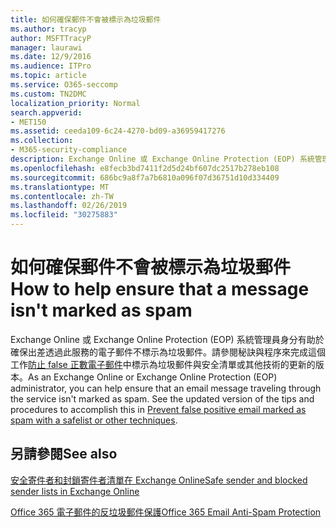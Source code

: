 ```yaml
---
title: 如何確保郵件不會被標示為垃圾郵件
ms.author: tracyp
author: MSFTTracyP
manager: laurawi
ms.date: 12/9/2016
ms.audience: ITPro
ms.topic: article
ms.service: O365-seccomp
ms.custom: TN2DMC
localization_priority: Normal
search.appverid:
- MET150
ms.assetid: ceeda109-6c24-4270-bd09-a36959417276
ms.collection:
- M365-security-compliance
description: Exchange Online 或 Exchange Online Protection (EOP) 系統管理員身分有助於確保出差透過此服務的電子郵件不標示為垃圾郵件。請參閱秘訣與程序來完成這個工作防止 false 正數電子郵件中標示為垃圾郵件與安全清單或其他技術的更新的版本。
ms.openlocfilehash: e8fecb3bd7411f2d5d24bf607dc2517b278eb108
ms.sourcegitcommit: 686bc9a8f7a7b6810a096f07d36751d10d334409
ms.translationtype: MT
ms.contentlocale: zh-TW
ms.lasthandoff: 02/26/2019
ms.locfileid: "30275883"
---
```

# <a name="how-to-help-ensure-that-a-message-isnt-marked-as-spam"></a><span data-ttu-id="98351-104">如何確保郵件不會被標示為垃圾郵件</span><span class="sxs-lookup"><span data-stu-id="98351-104">How to help ensure that a message isn't marked as spam</span></span>

<span data-ttu-id="98351-p102">Exchange Online 或 Exchange Online Protection (EOP) 系統管理員身分有助於確保出差透過此服務的電子郵件不標示為垃圾郵件。請參閱秘訣與程序來完成這個工作[防止 false 正數電子郵件](https://go.microsoft.com/fwlink/p/?LinkID=534224)中標示為垃圾郵件與安全清單或其他技術的更新的版本。</span><span class="sxs-lookup"><span data-stu-id="98351-p102">As an Exchange Online or Exchange Online Protection (EOP) administrator, you can help ensure that an email message traveling through the service isn't marked as spam. See the updated version of the tips and procedures to accomplish this in [Prevent false positive email marked as spam with a safelist or other techniques](https://go.microsoft.com/fwlink/p/?LinkID=534224).</span></span> 
  
## <a name="see-also"></a><span data-ttu-id="98351-107">另請參閱</span><span class="sxs-lookup"><span data-stu-id="98351-107">See also</span></span>

[<span data-ttu-id="98351-108">安全寄件者和封鎖寄件者清單在 Exchange Online</span><span class="sxs-lookup"><span data-stu-id="98351-108">Safe sender and blocked sender lists in Exchange Online</span></span>](safe-sender-and-blocked-sender-lists-faq.md)

[<span data-ttu-id="98351-109">Office 365 電子郵件的反垃圾郵件保護</span><span class="sxs-lookup"><span data-stu-id="98351-109">Office 365 Email Anti-Spam Protection</span></span>](https://support.office.com/article/Office-365-Email-Anti-Spam-Protection-6a601501-a6a8-4559-b2e7-56b59c96a586)

